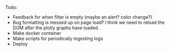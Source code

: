 Todo:
- Feedback for when filter is empty (maybe an alert? color change?)
- Bug formatting is messed up on page load? I think we need to reload the DOM after the plotly graphs have loaded. 
- Make docker container
- Make scripts for periodically ingesting logs
- Deploy



